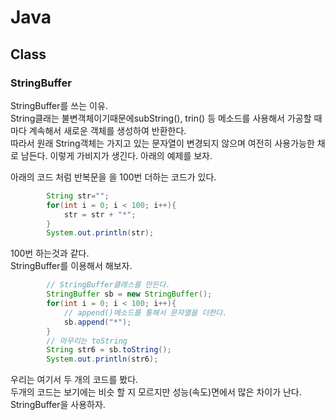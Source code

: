 # Java

## Class

### StringBuffer
StringBuffer를 쓰는 이유.  
String클래는 불변객체이기때문에subString(), trin() 등 메소드를 사용해서 가공할 때마다 계속해서 새로운 객체를 생성하여 반환한다.  
따라서 원래 String객체는 가지고 있는 문자열이 변경되지 않으며 여전히 사용가능한 채로 남든다.
이렇게 가비지가 생긴다.
아래의 예제를 보자.  

아래의 코드 처럼 반복문을 을 100번 더하는 코드가 있다.
``` java
        String str="";
        for(int i = 0; i < 100; i++){
            str = str + "*";
        }
        System.out.println(str);
```
100번 하는것과 같다.  
StringBuffer를 이용해서 해보자.
``` java       
        // StringBuffer클래스를 만든다.
        StringBuffer sb = new StringBuffer();
        for(int i = 0; i < 100; i++){
            // append()메소드를 통해서 문자열을 더한다.
            sb.append("*");
        }
        // 마무리는 toString
        String str6 = sb.toString();
        System.out.println(str6);
```
우리는 여기서 두 개의 코드를 봤다.  
두개의 코드는 보기에는 비슷 할 지 모르지만 성능(속도)면에서 많은 차이가 난다.
StringBuffer을 사용하자.
